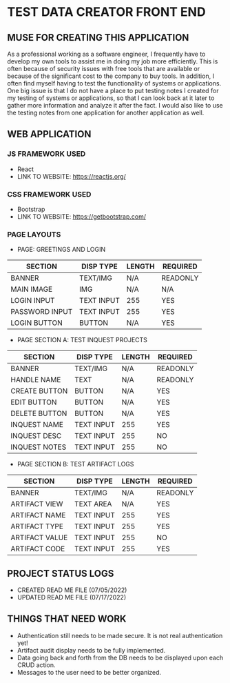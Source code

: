# TEST DATA CREATOR FRONT END

## MUSE FOR CREATING THIS APPLICATION
<p>
As a professional working as a software engineer,  I frequently have to develop my own tools to assist me in doing my job more efficiently. This is often because of security issues with free tools that are available or because of the significant cost to the company to buy tools.  In addition, I often find myself having to test the functionality of systems or applications. One big issue is that I do not have a place to put testing notes I created for my testing of systems or applications, so that I can look back at it later to gather more information and analyze it after the fact. I would also like to use the testing notes from one application for another application as well.
</p>

## WEB APPLICATION
### JS FRAMEWORK USED
* React
* LINK TO WEBSITE: https://reactjs.org/
### CSS FRAMEWORK USED
* Bootstrap
* LINK TO WEBSITE: https://getbootstrap.com/
### PAGE LAYOUTS

* PAGE: GREETINGS AND LOGIN

| SECTION       | DISP TYPE | LENGTH | REQUIRED |
|---------------|-----------|--------|----------|  
| BANNER        | TEXT/IMG  | N/A    | READONLY |
| MAIN IMAGE    | IMG       | N/A    | N/A      |
| LOGIN INPUT   | TEXT INPUT| 255    | YES      |
| PASSWORD INPUT| TEXT INPUT| 255    | YES      |
| LOGIN BUTTON  | BUTTON    | N/A    | YES      |

* PAGE SECTION A: TEST INQUEST PROJECTS

| SECTION       | DISP TYPE | LENGTH | REQUIRED |
|---------------|-----------|--------|----------|  
| BANNER        | TEXT/IMG  | N/A    | READONLY |
| HANDLE NAME   | TEXT      | N/A    | READONLY |
| CREATE BUTTON | BUTTON    | N/A    | YES      |
| EDIT BUTTON   | BUTTON    | N/A    | YES      |
| DELETE BUTTON | BUTTON    | N/A    | YES      |
| INQUEST NAME  | TEXT INPUT| 255    | YES      |
| INQUEST DESC  | TEXT INPUT| 255    | NO       |
| INQUEST NOTES | TEXT INPUT| 255    | NO       |

* PAGE SECTION B: TEST ARTIFACT LOGS

| SECTION       | DISP TYPE | LENGTH | REQUIRED |
|---------------|-----------|--------|----------|
| BANNER        | TEXT/IMG  | N/A    | READONLY |
| ARTIFACT VIEW | TEXT AREA | N/A    | YES      |
| ARTIFACT NAME | TEXT INPUT| 255    | YES      |
| ARTIFACT TYPE | TEXT INPUT| 255    | YES      |
| ARTIFACT VALUE| TEXT INPUT| 255    | NO       |
| ARTIFACT CODE | TEXT INPUT| 255    | YES      |

## PROJECT STATUS LOGS
* CREATED READ ME FILE (07/05/2022)
* UPDATED READ ME FILE (07/17/2022)

## THINGS THAT NEED WORK
* Authentication still needs to be made secure.  It is not real authentication yet!
* Artifact audit display needs to be fully implemented.
* Data going back and forth from the DB needs to be displayed upon each CRUD action.
* Messages to the user need to be better organized.

